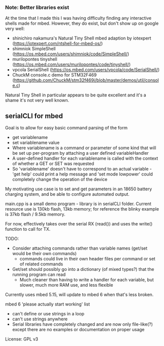 
### Note: Better libraries exist
At the time that I made this I was having difficulty finding any interactive shells made for mbed. However, they do exist, but don't show up on google very well:
- shinichiro nakamura's Natural Tiny Shell mbed adaption by iotexpert (https://iotexpert.com/ntshell-for-mbed-os/)
- shimniok SimpleShell (https://os.mbed.com/users/shimniok/code/SimpleShell/)
- murilopontes tinyshell (https://os.mbed.com/users/murilopontes/code/tinyshell/)
- vpcola SerialShell (https://os.mbed.com/users/vpcola/code/SerialShell/)
- ChuckM console.c demo for STM32F469 (https://github.com/ChuckM/stm32f469i/blob/master/demos/util/console.c)

Natural Tiny Shell in particular appears to be quite excellent and it's a shame it's not very well known.


## serialCLI for mbed
Goal is to allow for easy basic command parsing of the form
- get variablename
- set variablename value
- Where variablename is a command or parameter of some kind that will be set up per-program by attaching a user defined variableHandler
- A user-defined handler for each variablename is called with the context of whether a GET or SET was requested
- So 'variablename' doesn't have to correspond to an actual variable - 'get help' could print a help message and 'set mode lowpower' could completely change the operation of the device

My motivating use case is to set and get parameters in an 18650 battery charging system, and be able to configure automated output.

main.cpp is a small demo program - library is in serialCLI folder. Current resource use is 130kb flash, 13kb memory; for reference the blinky example is 37kb flash / 9.5kb memory.

For now, effectively takes over the serial RX (read()) and uses the write() function to call for TX.

TODO:
- Consider attaching commands rather than variable names (get/set would be their own commands)
    - commands could live in their own header files per command or set of related commands
- Get/set should possibly go into a dictionary (of mixed types?) that the running program can read
    - Much cleaner than having to write a handler for each variable, but slower, much more RAM use, and less flexible


Currently uses mbed 5.15, will update to mbed 6 when that's less broken.

mbed 6 'please actually start working' list
- can't define or use strings in a loop
- can't use strings anywhere
- Serial libraries have completely changed and are now only file-like(?) except there are no examples or documentation on proper usage

License: GPL v3

